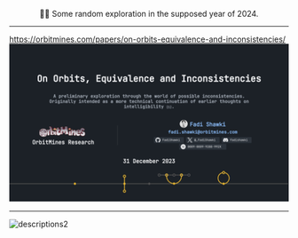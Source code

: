 <p align="center" width="100%">👋👋 Some random exploration in the supposed year of 2024.</p>

---

https://orbitmines.com/papers/on-orbits-equivalence-and-inconsistencies/
![2023.on-orbits-equivalence-and-inconsistencies-thumbnail.jpeg](https://github.com/orbitmines/.github/blob/main/profile/papers/on-orbits-equivalence-and-inconsistencies/images/thumbnail/3840x2160.jpeg)

---

![descriptions2](https://github.com/FadiShawki/FadiShawki/assets/8653840/d4f3a386-4233-4220-be85-af44dd50f40d)

